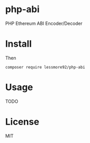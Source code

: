 # php-abi

PHP Ethereum ABI Encoder/Decoder

# Install


Then
```
composer require lessmore92/php-abi
```

# Usage
TODO

# License
MIT
